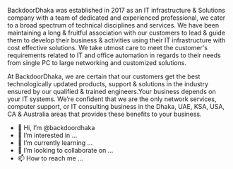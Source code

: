 BackdoorDhaka was established in 2017 as an IT infrastructure & Solutions company with a team of dedicated and experienced professional, we cater to a broad spectrum of technical disciplines and services. We have been maintaining a long & fruitful association with our customers to lead & guide them to develop their business & activities using their IT infrastructure with cost effective solutions. We take utmost care to meet the customer's requirements related to IT and office automation in regards to their needs from single PC to large networking and customized solutions.

At BackdoorDhaka, we are certain that our customers get the best technologically updated products, support & solutions in the industry ensured by our qualified & trained engineers.Your business depends on your IT systems. We’re confident that we are the only network services, computer support, or IT consulting business in the Dhaka, UAE, KSA, USA, CA & Australia areas that provides these benefits to your business.

- 👋 Hi, I’m @backdoordhaka
- 👀 I’m interested in ...
- 🌱 I’m currently learning ...
- 💞️ I’m looking to collaborate on ...
- 📫 How to reach me ...

<!---
backdoordhaka/backdoordhaka is a ✨ special ✨ repository because its `README.md` (this file) appears on your GitHub profile.
You can click the Preview link to take a look at your changes.
--->
